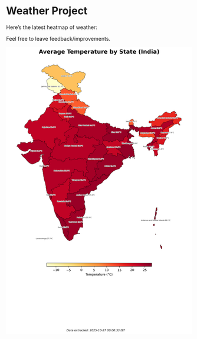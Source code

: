 # Weather Project

Here’s the latest heatmap of weather:

Feel free to leave feedback/improvements.

![India Heatmap](docs/assets/india_heatmap.png?v=FE68CB)
